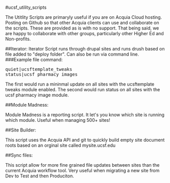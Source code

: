 #ucsf_utility_scripts

The Utitlity Scripts are primaryly useful if you are on Acquia Cloud hosting. Posting on Github so that other Acquia clients can use and collaborate on the scripts. These are provided as is with no support. That being said, we are happy to collaborate with other groups, particularly other Higher Ed and Non-profits.

##Iterator:
Iterator Script runs through drupal sites and runs drush based on file added to "deploy folder". Can also be run via command line.
###Example file command:
<pre>
quiet|ucsftemplate_tweaks
status|ucsf_pharmacy_images
</pre>

The first would run a mininmal update on all sites with the ucsftemplate tweaks module enabled.
The second would run status on all sites with the ucsf pharmacy image module.


##Module Madness:

Module Madness is a reporting script. It let's you know which site is running which module. Useful when managing 500+ sites!


##Site Builder:

This script uses the Acquia API and git to quickly build empty site document roots based on an orginal site called mysite.ucsf.edu

##Sync files: 

This script allow for more fine grained file updates between sites than the current Acquia workflow tool. Very useful when migrating a new site from Dev to Test and then Produciton.
